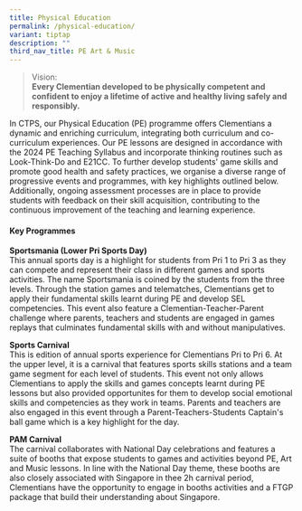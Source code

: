 ```yaml
---
title: Physical Education
permalink: /physical-education/
variant: tiptap
description: ""
third_nav_title: PE Art & Music
---
```

<blockquote>
<p>Vision:
<br><strong>Every Clementian developed to be physically competent and confident to enjoy a lifetime of active and healthy living safely and responsibly.</strong>
</p>
</blockquote>
<p>In CTPS, our Physical Education (PE) programme offers Clementians a dynamic
and enriching curriculum, integrating both curriculum and co-curriculum
experiences. Our PE lessons are designed in accordance with the 2024 PE
Teaching Syllabus and incorporate thinking routines such as Look-Think-Do
and E21CC. To further develop students' game skills and promote good health
and safety practices, we organise a diverse range of progressive events
and programmes, with key highlights outlined below. Additionally, ongoing
assessment processes are in place to provide students with feedback on
their skill acquisition, contributing to the continuous improvement of
the teaching and learning experience.</p>
<h4><strong>Key Programmes</strong></h4>
<p><strong>Sportsmania (Lower Pri Sports Day)</strong>
<br>This annual sports day is a highlight for students from Pri 1 to Pri 3
as they can compete and represent their class in different games and sports
activities. The name Sportsmania is coined by the students from the three
levels. Through the station games and telematches, Clementians get to apply
their fundamental skills learnt during PE and develop SEL competencies.
This event also feature a Clementian-Teacher-Parent challenge where parents,
teachers and students are engaged in games replays that culminates fundamental
skills with and without manipulatives.</p>
<p><strong>Sports Carnival</strong>
<br>This is edition of annual sports experience for Clementians Pri to Pri
6. At the upper level, it is a carnival that features sports skills stations
and a team game segment for each level of students. This event not only
allows Clementians to apply the skills and games concepts learnt during
PE lessons but also provided opportunites for them to develop social emotional
skills and competencies as they work in teams. Parents and teachers are
also engaged in this event through a Parent-Teachers-Students Captain's
ball game which is a key highlight for the day.</p>
<p><strong>PAM Carnival</strong>
<br>The carnival collaborates with National Day celebrations and features
a suite of booths that expose students to games and activities beyond PE,
Art and Music lessons. In line with the National Day theme, these booths
are also closely associated with Singapore in thee 2h carnival period,
Clementians have the opportunity to engage in booths activities and a FTGP
package that build their understanding about Singapore.</p>